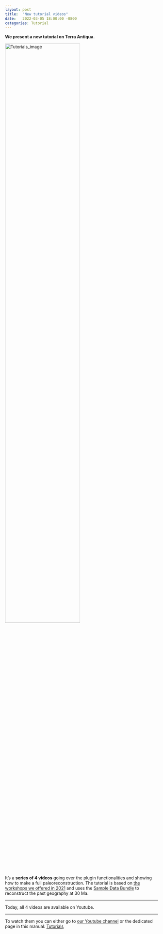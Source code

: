```yaml
---
layout: post
title:  "New tutorial videos"
date:   2022-03-05 18:00:00 -0800
categories: Tutorial
---
```


<b>We present a new tutorial on Terra Antiqua.</b>

<img src="{{site.baseurl}}/assets/images/ad_for_facebook.png" alt="Tutorials_image" width="70%"/>

 It’s a <b>series of 4 videos</b> going over the plugin functionalities and showing how to make a full paleoreconstruction. The tutorial is based on <a href="https://docs.google.com/document/d/10zRGOljvevSipeq9QPxiNGF1wSqRAuOjpTrNbsRpAdo/edit?usp=sharing">the workshops we offered in 2021</a> and uses the <a href="sample_data.html">Sample Data Bundle</a> to reconstruct the past geography at 30 Ma.
 
---
 
Today, all 4 videos are available on Youtube.

---

To watch them you can either go to <a href="https://www.youtube.com/channel/UCdYwTfKb0IoH2l0M5QsId6w">our Youtube channel</a> or the dedicated page in this manual: <a href="tutorials.html">Tutorials</a> 


